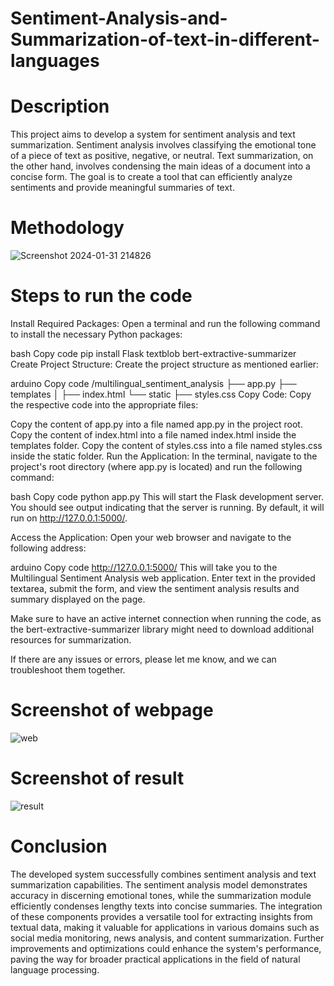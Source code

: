# Sentiment-Analysis-and-Summarization-of-text-in-different-languages
# Description
This project aims to develop a system for sentiment analysis and text summarization. Sentiment analysis involves classifying the emotional tone of a piece of text as positive, negative, or neutral. Text summarization, on the other hand, involves condensing the main ideas of a document into a concise form. The goal is to create a tool that can efficiently analyze sentiments and provide meaningful summaries of text.
# Methodology
![Screenshot 2024-01-31 214826](https://github.com/NikhilD2003/Sentiment-Analysis-and-Summarization-of-text/assets/150776453/f311770d-4b24-4cab-adc5-d85c4e711dd6)
# Steps to run the code
Install Required Packages:
Open a terminal and run the following command to install the necessary Python packages:

bash
Copy code
pip install Flask textblob bert-extractive-summarizer
Create Project Structure:
Create the project structure as mentioned earlier:

arduino
Copy code
/multilingual_sentiment_analysis
├── app.py
├── templates
│   ├── index.html
└── static
    ├── styles.css
Copy Code:
Copy the respective code into the appropriate files:

Copy the content of app.py into a file named app.py in the project root.
Copy the content of index.html into a file named index.html inside the templates folder.
Copy the content of styles.css into a file named styles.css inside the static folder.
Run the Application:
In the terminal, navigate to the project's root directory (where app.py is located) and run the following command:

bash
Copy code
python app.py
This will start the Flask development server. You should see output indicating that the server is running. By default, it will run on http://127.0.0.1:5000/.

Access the Application:
Open your web browser and navigate to the following address:

arduino
Copy code
http://127.0.0.1:5000/
This will take you to the Multilingual Sentiment Analysis web application. Enter text in the provided textarea, submit the form, and view the sentiment analysis results and summary displayed on the page.

Make sure to have an active internet connection when running the code, as the bert-extractive-summarizer library might need to download additional resources for summarization.

If there are any issues or errors, please let me know, and we can troubleshoot them together.
# Screenshot of webpage
![web](https://github.com/NikhilD2003/Sentiment-Analysis-and-Summarization-of-text/assets/150776453/90218fc5-e1db-4a19-b5b1-14a058f84b11)
# Screenshot of result
![result](https://github.com/NikhilD2003/Sentiment-Analysis-and-Summarization-of-text/assets/150776453/167f0cfa-f56f-406c-a3f5-f4f471ceecd6)
# Conclusion
The developed system successfully combines sentiment analysis and text summarization capabilities. The sentiment analysis model demonstrates accuracy in discerning emotional tones, while the summarization module efficiently condenses lengthy texts into concise summaries. The integration of these components provides a versatile tool for extracting insights from textual data, making it valuable for applications in various domains such as social media monitoring, news analysis, and content summarization. Further improvements and optimizations could enhance the system's performance, paving the way for broader practical applications in the field of natural language processing.
